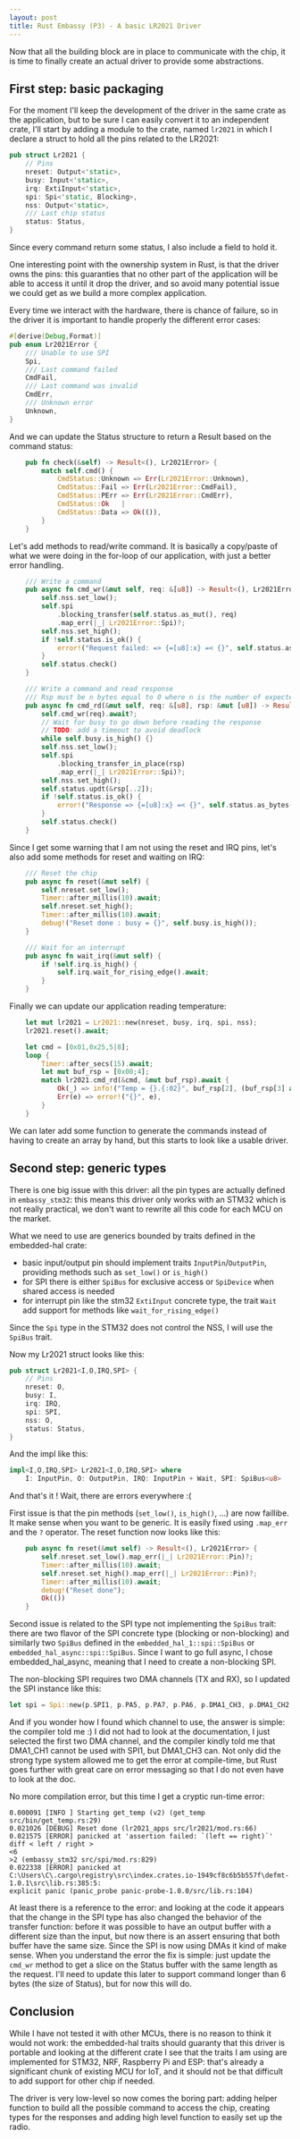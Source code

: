 ```yaml
---
layout: post
title: Rust Embassy (P3) - A basic LR2021 Driver
---
```


Now that all the building block are in place to communicate with the chip,
it is time to finally create an actual driver to provide some abstractions.

## First step: basic packaging
For the moment I'll keep the development of the driver in the same crate as the application,
but to be sure I can easily convert it to an independent crate, I'll start by adding a module to the crate, named `lr2021`
in which I declare a struct to hold all the pins related to the LR2021:
```rust
pub struct Lr2021 {
    // Pins
    nreset: Output<'static>,
    busy: Input<'static>,
    irq: ExtiInput<'static>,
    spi: Spi<'static, Blocking>,
    nss: Output<'static>,
    /// Last chip status
    status: Status,
}
```
Since every command return some status, I also include a field to hold it.

One interesting point with the ownership system in Rust, is that the driver owns the pins:
this guaranties that no other part of the application will be able to access it until it drop the driver,
and so avoid many potential issue we could get as we build a more complex application.

Every time we interact with the hardware, there is chance of failure, so in the driver
it is important to handle properly the different error cases:

```rust
#[derive(Debug,Format)]
pub enum Lr2021Error {
    /// Unable to use SPI
    Spi,
    /// Last command failed
    CmdFail,
    /// Last command was invalid
    CmdErr,
    /// Unknown error
    Unknown,
}
```

And we can update the Status structure to return a Result based on the command status:
```rust
    pub fn check(&self) -> Result<(), Lr2021Error> {
        match self.cmd() {
            CmdStatus::Unknown => Err(Lr2021Error::Unknown),
            CmdStatus::Fail => Err(Lr2021Error::CmdFail),
            CmdStatus::PErr => Err(Lr2021Error::CmdErr),
            CmdStatus::Ok   |
            CmdStatus::Data => Ok(()),
        }
    }
```

Let's add methods to read/write command. It is basically a copy/paste of
what we were doing in the for-loop of our application, with just a better error handling.

```rust
    /// Write a command
    pub async fn cmd_wr(&mut self, req: &[u8]) -> Result<(), Lr2021Error> {
        self.nss.set_low();
        self.spi
            .blocking_transfer(self.status.as_mut(), req)
            .map_err(|_| Lr2021Error::Spi)?;
        self.nss.set_high();
        if !self.status.is_ok() {
            error!("Request failed: => {=[u8]:x} =< {}", self.status.as_bytes(), self.status);
        }
        self.status.check()
    }

    /// Write a command and read response
    /// Rsp must be n bytes equal to 0 where n is the number of expected byte
    pub async fn cmd_rd(&mut self, req: &[u8], rsp: &mut [u8]) -> Result<(), Lr2021Error> {
        self.cmd_wr(req).await?;
        // Wait for busy to go down before reading the response
        // TODO: add a timeout to avoid deadlock
        while self.busy.is_high() {}
        self.nss.set_low();
        self.spi
            .blocking_transfer_in_place(rsp)
            .map_err(|_| Lr2021Error::Spi)?;
        self.nss.set_high();
        self.status.updt(&rsp[..2]);
        if !self.status.is_ok() {
            error!("Response => {=[u8]:x} =< {}", self.status.as_bytes(), self.status);
        }
        self.status.check()
    }
```

Since I get some warning that I am not using the reset and IRQ pins, let's also add some methods for reset and waiting on IRQ:
```rust
    /// Reset the chip
    pub async fn reset(&mut self) {
        self.nreset.set_low();
        Timer::after_millis(10).await;
        self.nreset.set_high();
        Timer::after_millis(10).await;
        debug!("Reset done : busy = {}", self.busy.is_high());
    }

    /// Wait for an interrupt
    pub async fn wait_irq(&mut self) {
        if !self.irq.is_high() {
            self.irq.wait_for_rising_edge().await;
        }
    }
```

Finally we can update our application reading temperature:
```rust
    let mut lr2021 = Lr2021::new(nreset, busy, irq, spi, nss);
    lr2021.reset().await;

    let cmd = [0x01,0x25,5|8];
    loop {
        Timer::after_secs(15).await;
        let mut buf_rsp = [0x00;4];
        match lr2021.cmd_rd(&cmd, &mut buf_rsp).await {
            Ok(_) => info!("Temp = {}.{:02}", buf_rsp[2], (buf_rsp[3] as u16 * 100) >> 8),
            Err(e) => error!("{}", e),
        }
    }
```

We can later add some function to generate the commands instead of having to
create an array by hand, but this starts to look like a usable driver.

## Second step: generic types
There is one big issue with this driver: all the pin types are actually defined in `embassy_stm32`:
this means this driver only works with an STM32 which is not really practical, we don't want to rewrite all this code for each MCU on the market.

What we need to use are generics bounded by traits defined in the embedded-hal crate:
 - basic input/output pin should implement traits `InputPin`/`OutputPin`, providing methods such as `set_low()` or `is_high()`
 - for SPI there is either `SpiBus` for exclusive access or `SpiDevice` when shared access is needed
 - for interrupt pin like the stm32 `ExtiInput` concrete type, the trait `Wait` add support for methods like `wait_for_rising_edge()`

Since the `Spi` type in the STM32 does not control the NSS, I will use the `SpiBus` trait.

Now my Lr2021 struct looks like this:
```rust
pub struct Lr2021<I,O,IRQ,SPI> {
    // Pins
    nreset: O,
    busy: I,
    irq: IRQ,
    spi: SPI,
    nss: O,
    status: Status,
}
```

And the impl like this:
```rust
impl<I,O,IRQ,SPI> Lr2021<I,O,IRQ,SPI> where
    I: InputPin, O: OutputPin, IRQ: InputPin + Wait, SPI: SpiBus<u8>
```

And that's it ! Wait, there are errors everywhere :(

First issue is that the pin methods (`set_low()`, `is_high()`, ...) are now faillibe. It make sense when you want to be generic.
It is easily fixed using `.map_err` and the `?` operator. The reset function now looks like this:
```rust
    pub async fn reset(&mut self) -> Result<(), Lr2021Error> {
        self.nreset.set_low().map_err(|_| Lr2021Error::Pin)?;
        Timer::after_millis(10).await;
        self.nreset.set_high().map_err(|_| Lr2021Error::Pin)?;
        Timer::after_millis(10).await;
        debug!("Reset done");
        Ok(())
    }
```

Second issue is related to the SPI type not implementing the `SpiBus` trait:
there are two flavor of the SPI concrete type (blocking or non-blocking) and similarly
two `SpiBus` defined in the `embedded_hal_1::spi::SpiBus` or `embedded_hal_async::spi::SpiBus`.
Since I want to go full async, I chose embedded_hal_async, meaning that I need to create a non-blocking SPI.

The non-blocking SPI requires two DMA channels (TX and RX), so I updated the SPI instance like this:
```rust
let spi = Spi::new(p.SPI1, p.PA5, p.PA7, p.PA6, p.DMA1_CH3, p.DMA1_CH2, spi_config);
```
And if you wonder how I found which channel to use, the answer is simple: the compiler told me :)
I did not had to look at the documentation, I just selected the first two DMA channel,
and the compiler kindly told me that DMA1_CH1 cannot be used with SPI1, but DMA1_CH3 can.
Not only did the strong type system allowed me to get the error at compile-time,
but Rust goes further with great care on error messaging so that I do not even have to look at the doc.

No more compilation error, but this time I get a cryptic run-time error:
```
0.000091 [INFO ] Starting get_temp (v2) (get_temp src/bin/get_temp.rs:29)
0.021026 [DEBUG] Reset done (lr2021_apps src/lr2021/mod.rs:66)
0.021575 [ERROR] panicked at 'assertion failed: `(left == right)`'
diff < left / right >
<6
>2 (embassy_stm32 src/spi/mod.rs:829)
0.022338 [ERROR] panicked at C:\Users\C\.cargo\registry\src\index.crates.io-1949cf8c6b5b557f\defmt-1.0.1\src\lib.rs:385:5:
explicit panic (panic_probe panic-probe-1.0.0/src/lib.rs:104)
```
At least there is a reference to the error: and looking at the code it appears that the change in the SPI type has also changed the behavior
of the transfer function: before it was possible to have an output buffer with a different size than the input,
but now there is an assert ensuring that both buffer have the same size. Since the SPI is now using DMAs it kind of make sense.
When you understand the error the fix is simple: just update the `cmd_wr` method to get a slice on the Status buffer with the same length as the request.
I'll need to update this later to support command longer than 6 bytes (the size of Status), but for now this will do.

## Conclusion
While I have not tested it with other MCUs, there is no reason to think it would not work:
the embedded-hal traits should guaranty that this driver is portable and looking at the different crate
I see that the traits I am using are implemented for STM32, NRF, Raspberry Pi and ESP:
that's already a significant chunk of existing MCU for IoT, and it should not be that difficult to add support for other chip if needed.

The driver is very low-level so now comes the boring part: adding helper function to build all the possible command to access the chip,
creating types for the responses and adding high level function to easily set up the radio.